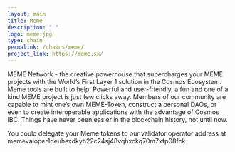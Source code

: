 ```yaml
---
layout: main
title: Meme
description: " "
logo: meme.jpg
type: chain
permalink: /chains/meme/
project_link: https://meme.sx/
---
```

<p class="page-paragraph">
MEME Network -
the creative powerhouse that supercharges your MEME projects with the World’s First Layer 1 solution in the Cosmos Ecosystem. Meme tools are built to help. Powerful and user-friendly, a fun and one of a kind MEME project is just few clicks away. Members of our community are capable to mint one’s own MEME-Token, construct a personal DAOs, or even to create interoperable applications with the advantage of Cosmos IBC. Things have never been easier in the blockchain history, not until now.
</p>
<p class="page-paragraph page-end">You could delegate your Meme tokens to our validator operator address at <span>memevaloper1deuhexdkyh22c24sj48vqhxckq70m7xfp08fck</span>
